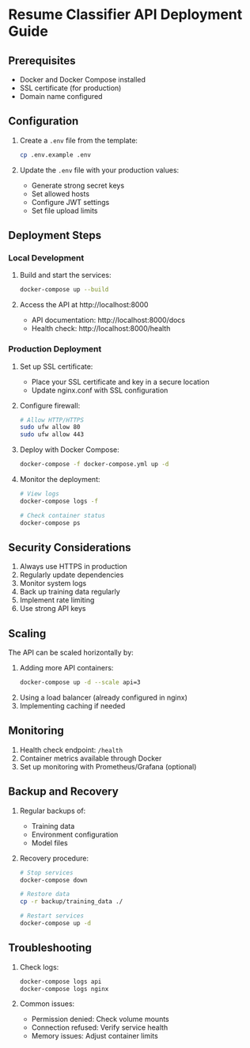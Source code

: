 # Resume Classifier API Deployment Guide

## Prerequisites
- Docker and Docker Compose installed
- SSL certificate (for production)
- Domain name configured

## Configuration
1. Create a `.env` file from the template:
   ```bash
   cp .env.example .env
   ```

2. Update the `.env` file with your production values:
   - Generate strong secret keys
   - Set allowed hosts
   - Configure JWT settings
   - Set file upload limits

## Deployment Steps

### Local Development
1. Build and start the services:
   ```bash
   docker-compose up --build
   ```

2. Access the API at http://localhost:8000
   - API documentation: http://localhost:8000/docs
   - Health check: http://localhost:8000/health

### Production Deployment

1. Set up SSL certificate:
   - Place your SSL certificate and key in a secure location
   - Update nginx.conf with SSL configuration

2. Configure firewall:
   ```bash
   # Allow HTTP/HTTPS
   sudo ufw allow 80
   sudo ufw allow 443
   ```

3. Deploy with Docker Compose:
   ```bash
   docker-compose -f docker-compose.yml up -d
   ```

4. Monitor the deployment:
   ```bash
   # View logs
   docker-compose logs -f

   # Check container status
   docker-compose ps
   ```

## Security Considerations
1. Always use HTTPS in production
2. Regularly update dependencies
3. Monitor system logs
4. Back up training data regularly
5. Implement rate limiting
6. Use strong API keys

## Scaling
The API can be scaled horizontally by:
1. Adding more API containers:
   ```bash
   docker-compose up -d --scale api=3
   ```
2. Using a load balancer (already configured in nginx)
3. Implementing caching if needed

## Monitoring
1. Health check endpoint: `/health`
2. Container metrics available through Docker
3. Set up monitoring with Prometheus/Grafana (optional)

## Backup and Recovery
1. Regular backups of:
   - Training data
   - Environment configuration
   - Model files

2. Recovery procedure:
   ```bash
   # Stop services
   docker-compose down

   # Restore data
   cp -r backup/training_data ./

   # Restart services
   docker-compose up -d
   ```

## Troubleshooting
1. Check logs:
   ```bash
   docker-compose logs api
   docker-compose logs nginx
   ```

2. Common issues:
   - Permission denied: Check volume mounts
   - Connection refused: Verify service health
   - Memory issues: Adjust container limits
